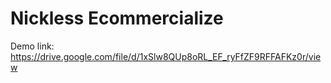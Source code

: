 # Nickless Ecommercialize



Demo link: https://drive.google.com/file/d/1xSlw8QUp8oRL_EF_ryFfZF9RFFAFKz0r/view